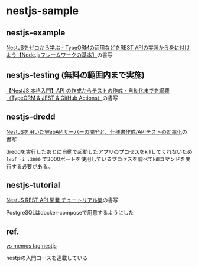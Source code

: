 # nestjs-sample

## nestjs-example

[NestJSをゼロから学ぶ - TypeORMの活用などをREST APIの実装から身に付けよう【Node.jsフレームワークの基本】](https://eh-career.com/engineerhub/entry/2023/02/17/093000/?PK=6B4528&isLoginAfter)の書写

## nestjs-testing (無料の範囲内まで実施)

[【NestJS 本格入門】API の作成からテストの作成・自動化までを網羅（TypeORM & JEST & GitHub Actions）](https://zenn.dev/farstep/books/e37c0b6d404f83)の書写

## nestjs-dredd

[NestJSを用いたWebAPIサーバーの開発と、仕様書作成/APIテストの効率化](https://www.alpha.co.jp/blog/202301_01)の書写

dreddを実行したあとに自動で起動したアプリのプロセスをkillしてくれないため `lsof -i :3000` で3000ポートを使用しているプロセスを調べてkillコマンドを実行する必要がある。

## nestjs-tutorial

[NestJS REST API 開発 チュートリアル集](https://zenn.dev/mikakane/books/nestjs-tutorial)の書写

PostgreSQLはdocker-composeで用意するようにした

## ref.

[ys memos tag:nestjs](https://ysuzuki19.github.io/tag/nestjs)

nestjsの入門コースを連載している

